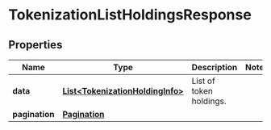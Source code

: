 

# TokenizationListHoldingsResponse


## Properties

| Name | Type | Description | Notes |
|------------ | ------------- | ------------- | -------------|
|**data** | [**List&lt;TokenizationHoldingInfo&gt;**](TokenizationHoldingInfo.md) | List of token holdings. |  |
|**pagination** | [**Pagination**](Pagination.md) |  |  |



